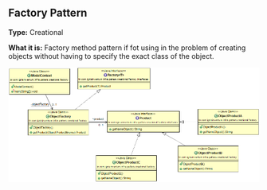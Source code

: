 ## Factory Pattern

**Type:** Creational

**What it is:**
Factory method pattern if fot using in the problem of creating objects without having to specify the exact class of the object.


![Singleton Pattern](./Factory%20Pattern.png?raw=true)
